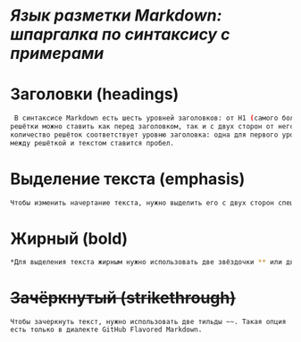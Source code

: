 # *Язык разметки Markdown: шпаргалка по синтаксису с примерами*

# Заголовки (headings)

```sh
 В синтаксисе Markdown есть шесть уровней заголовков: от H1 (самого большого) до H6 (самого маленького). Для их выделения используют решётки #, при этом есть несколько тонкостей:
решётки можно ставить как перед заголовком, так и с двух сторон от него (на уровень заголовка влияют только те #, которые находятся перед ним);
количество решёток соответствует уровню заголовка: одна для первого уровня, две для второго и так далее;
между решёткой и текстом ставится пробел.
``````

# Выделение текста (emphasis)
```sh
Чтобы изменить начертание текста, нужно выделить его с двух сторон спецсимволами следующим образом: <спецсимвол>текст<спецсимвол>.
```

 # **Жирный (bold)**

```sh
*Для выделения текста жирным нужно использовать две звёздочки ** или два нижних подчёркивания __.*
``````

# ~~Зачёркнутый (strikethrough)~~
``````
Чтобы зачеркнуть текст, нужно использовать две тильды ~~. Такая опция есть только в диалекте GitHub Flavored Markdown.
``````

